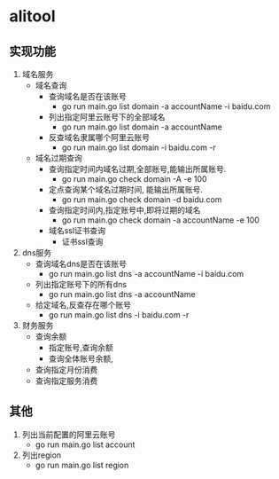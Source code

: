 # alitool

## 实现功能
1. 域名服务
   * 域名查询
     * 查询域名是否在该账号
       * go run main.go list domain -a accountName -i baidu.com
     * 列出指定阿里云账号下的全部域名
       * go run main.go list domain -a accountName
     * 反查域名隶属哪个阿里云账号
       * go run main.go list domain -i baidu.com -r
   * 域名过期查询
     * 查询指定时间内域名过期,全部账号,能输出所属账号.
       * go run main.go check  domain -A -e 100
     * 定点查询某个域名过期时间, 能输出所属账号.
       * go run main.go check  domain -d baidu.com
     * 查询指定时间内,指定账号中,即将过期的域名
       * go run main.go check  domain -a accountName -e 100
     * 域名ssl证书查询
       * 证书ssl查询
2. dns服务
   * 查询域名dns是否在该账号
     * go run main.go list dns -a accountName -i baidu.com
   * 列出指定账号下的所有dns
     * go run main.go list dns -a accountName
   * 给定域名,反查存在哪个账号
     * go run main.go list dns -i baidu.com -r
3. 财务服务
    * 查询余额
      * 指定账号,查询余额
      * 查询全体账号余额,
    * 查询指定月份消费
    * 查询指定服务消费

## 其他
1. 列出当前配置的阿里云账号
   * go run main.go list account
2. 列出region
   * go run main.go list region
